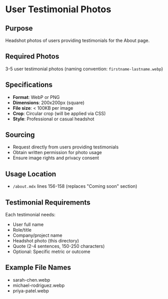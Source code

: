 # User Testimonial Photos

## Purpose
Headshot photos of users providing testimonials for the About page.

## Required Photos
3-5 user testimonial photos (naming convention: `firstname-lastname.webp`)

## Specifications
- **Format**: WebP or PNG
- **Dimensions**: 200x200px (square)
- **File size**: < 100KB per image
- **Crop**: Circular crop (will be applied via CSS)
- **Style**: Professional or casual headshot

## Sourcing
- Request directly from users providing testimonials
- Obtain written permission for photo usage
- Ensure image rights and privacy consent

## Usage Location
- `/about.mdx` lines 156-158 (replaces "Coming soon" section)

## Testimonial Requirements
Each testimonial needs:
- User full name
- Role/title
- Company/project name
- Headshot photo (this directory)
- Quote (2-4 sentences, 150-250 characters)
- Optional: Specific metric or outcome

## Example File Names
- sarah-chen.webp
- michael-rodriguez.webp
- priya-patel.webp
